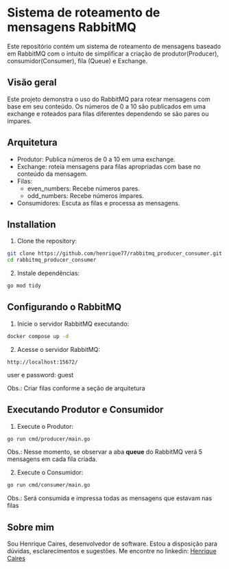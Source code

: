 # Sistema de roteamento de mensagens RabbitMQ

Este repositório contém um sistema de roteamento de mensagens baseado em RabbitMQ com o intuito de simplificar a criação de produtor(Producer), consumidor(Consumer), fila (Queue) e Exchange.

## Visão geral

Este projeto demonstra o uso do RabbitMQ para rotear mensagens com base em seu conteúdo. Os números de 0 a 10 são publicados em uma exchange e roteados para filas diferentes dependendo se são pares ou ímpares.

## Arquitetura
* Produtor: Publica números de 0 a 10 em uma exchange.
* Exchange: roteia mensagens para filas apropriadas com base no conteúdo da mensagem.
* Filas:
  * even_numbers: Recebe números pares.
  * odd_numbers: Recebe números ímpares.
* Consumidores: Escuta as filas e processa as mensagens.


## Installation
1. Clone the repository:
~~~bash
git clone https://github.com/henrique77/rabbitmq_producer_consumer.git
cd rabbitmq_producer_consumer
~~~
2. Instale dependências:
~~~bash
go mod tidy
~~~

## Configurando o RabbitMQ
1. Inicie o servidor RabbitMQ executando:
~~~bash
docker compose up -d
~~~
2. Acesse o servidor RabbitMQ:
```
http://localhost:15672/
```
user e password: guest

Obs.: Criar filas conforme a seção de arquitetura

## Executando Produtor e Consumidor
1. Execute o Produtor:
~~~bash
go run cmd/producer/main.go
~~~
Obs.: Nesse momento, se observar a aba **queue** do RabbitMQ verá 5 mensagens em cada fila criada.

2. Execute o Consumidor:
~~~bash
go run cmd/consumer/main.go
~~~
Obs.: Será consumida e impressa todas as mensagens que estavam nas filas

## Sobre mim

Sou Henrique Caires, desenvolvedor de software. Estou a disposição para dúvidas, esclarecimentos e sugestões. Me encontre no linkedin: [Henrique Caires](https://www.linkedin.com/in/henrique-caires)
